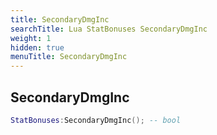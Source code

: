 ```yaml
---
title: SecondaryDmgInc
searchTitle: Lua StatBonuses SecondaryDmgInc
weight: 1
hidden: true
menuTitle: SecondaryDmgInc
---
```

## SecondaryDmgInc
```lua
StatBonuses:SecondaryDmgInc(); -- bool
```